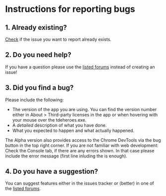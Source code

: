 # Instructions for reporting bugs

## 1. Already existing?

[Check](https://github.com/Elytherion/tdeheroes/issues) if the issue you want to report already exists.

## 2. Do you need help?

If you have a question please use the [listed forums](https://github.com/Elytherion/tdeheroes) instead of creating an issue!

## 3. Did you find a bug?

Please include the following:

- The version of the app you are using. You can find the version number either in About > Third-party licenses in the app or when hovering with your mouse over the tdeheroes.exe.
- A *detailed* description of what you have done.
- What you expected to happen and what actually happened.

The Alpha version also provides access to the Chrome DevTools via the bug button in the top right corner. If you are not familiar with web development: Check the Console tab, if there are any errors shown. In that case please include the error message (first line inluding the is enough).

## 4. Do you have a suggestion?

You can suggest features either in the issues tracker or (better) in one of the [listed forums](https://github.com/Elytherion/tdeheroes).
